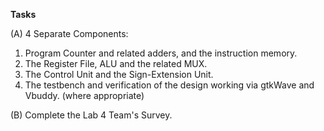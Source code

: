**Tasks**

(A) 4 Separate Components:
1) Program Counter and related adders, and the instruction memory.
2) The Register File, ALU and the related MUX.
3) The Control Unit and the Sign-Extension Unit.
4) The testbench and verification of the design working via gtkWave and Vbuddy. (where appropriate)

(B) Complete the Lab 4 Team's Survey.
